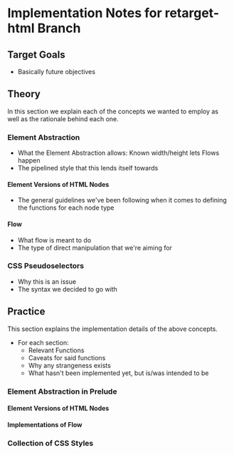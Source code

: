 # Implementation Notes for retarget-html Branch

## Target Goals

* Basically future objectives

## Theory

In this section we explain each of the concepts we wanted to employ as well as the rationale behind each one.

### Element Abstraction

* What the Element Abstraction allows: Known width/height lets Flows happen
* The pipelined style that this lends itself towards

#### Element Versions of HTML Nodes

* The general guidelines we've been following when it comes to defining the functions for each node type

#### Flow

* What flow is meant to do
* The type of direct manipulation that we're aiming for

### CSS Pseudoselectors

* Why this is an issue
* The syntax we decided to go with

## Practice

This section explains the implementation details of the above concepts.

* For each section:
  * Relevant Functions
  * Caveats for said functions
  * Why any strangeness exists
  * What hasn't been implemented yet, but is/was intended to be

### Element Abstraction in Prelude

#### Element Versions of HTML Nodes

#### Implementations of Flow

### Collection of CSS Styles
